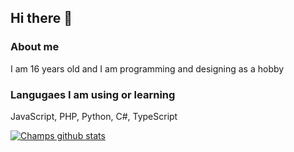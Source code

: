 ## Hi there 👋

### About me
I am 16 years old and I am programming and designing as a hobby

### Langugaes I am using or learning
JavaScript, PHP, Python, C#, TypeScript

[![Champs github stats](https://github-readme-stats.vercel.app/api?username=ChampOfGames?theme=highcontrast)](https://github.com/anuraghazra/github-readme-stats)
